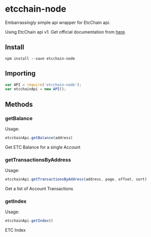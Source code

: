 # etcchain-node
Embarrassingly simple api wrapper for EtcChain api.

Using EtcChain api v1. Get official documentation from  [here](https://etcchain.com/api/).
## Install
```
npm install --save etcchain-node
```
## Importing
```js
var API = require('etcchain-node');
var etcchainApi = new API();
```

## Methods

### getBalance

Usage:

```js
etcchainApi.getBalance(address)
```

Get ETC Balance for a single Account

### getTransactionsByAddress

Usage:

```js
etcchainApi.getTransactionsByAddress(address, page, offset, sort)
```

Get a list of Account Transactions

### getIndex

Usage:

```js
etcchainApi.getIndex()
```
ETC Index
